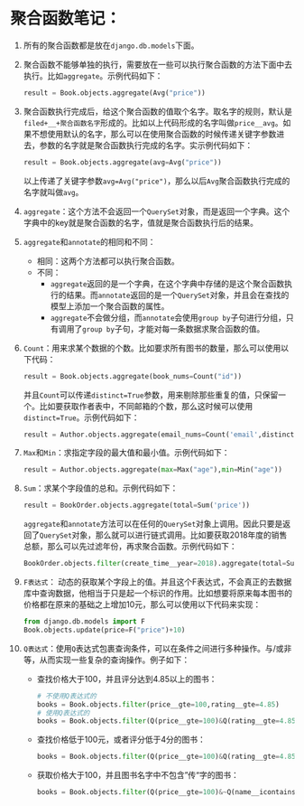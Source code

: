 # 聚合函数笔记：

1. 所有的聚合函数都是放在`django.db.models`下面。
2. 聚合函数不能够单独的执行，需要放在一些可以执行聚合函数的方法下面中去执行。比如`aggregate`。示例代码如下：
    ```python
    result = Book.objects.aggregate(Avg("price"))
    ```
3. 聚合函数执行完成后，给这个聚合函数的值取个名字。取名字的规则，默认是`filed+__+聚合函数名字`形成的。比如以上代码形成的名字叫做`price__avg`。如果不想使用默认的名字，那么可以在使用聚合函数的时候传递关键字参数进去，参数的名字就是聚合函数执行完成的名字。实示例代码如下：
    ```python
    result = Book.objects.aggregate(avg=Avg("price"))
    ```
    以上传递了关键字参数`avg=Avg("price")`，那么以后`Avg`聚合函数执行完成的名字就叫做`avg`。
4. `aggregate`：这个方法不会返回一个`QuerySet`对象，而是返回一个字典。这个字典中的key就是聚合函数的名字，值就是聚合函数执行后的结果。
5. `aggregate`和`annotate`的相同和不同：
    * 相同：这两个方法都可以执行聚合函数。
    * 不同：
        - `aggregate`返回的是一个字典，在这个字典中存储的是这个聚合函数执行的结果。而`annotate`返回的是一个`QuerySet`对象，并且会在查找的模型上添加一个聚合函数的属性。
        - `aggregate`不会做分组，而`annotate`会使用`group by`子句进行分组，只有调用了`group by`子句，才能对每一条数据求聚合函数的值。

6. `Count`：用来求某个数据的个数。比如要求所有图书的数量，那么可以使用以下代码：
    ```python
    result = Book.objects.aggregate(book_nums=Count("id"))
    ```
    并且`Count`可以传递`distinct=True`参数，用来剔除那些重复的值，只保留一个。比如要获取作者表中，不同邮箱的个数，那么这时候可以使用`distinct=True`。示例代码如下：
    ```python
    result = Author.objects.aggregate(email_nums=Count('email',distinct=True))
    ```

7. `Max`和`Min`：求指定字段的最大值和最小值。示例代码如下：
    ```python
    result = Author.objects.aggregate(max=Max("age"),min=Min("age"))
    ```

8. `Sum`：求某个字段值的总和。示例代码如下：
    ```python
    result = BookOrder.objects.aggregate(total=Sum('price'))
    ```
    `aggregate`和`annotate`方法可以在任何的`QuerySet`对象上调用。因此只要是返回了`QuerySet`对象，那么就可以进行链式调用。比如要获取2018年度的销售总额，那么可以先过滤年份，再求聚合函数。示例代码如下：
    ```python
    BookOrder.objects.filter(create_time__year=2018).aggregate(total=Sum('price'))
    ```

7. `F表达式`： 动态的获取某个字段上的值。并且这个F表达式，不会真正的去数据库中查询数据，他相当于只是起一个标识的作用。比如想要将原来每本图书的价格都在原来的基础之上增加10元，那么可以使用以下代码来实现：
    ```python
    from django.db.models import F
    Book.objects.update(price=F("price")+10)
    ```

8. `Q表达式`：使用`Q`表达式包裹查询条件，可以在条件之间进行多种操作。与/或非等，从而实现一些复杂的查询操作。例子如下：
    * 查找价格大于100，并且评分达到4.85以上的图书：
        ```python
        # 不使用Q表达式的
        books = Book.objects.filter(price__gte=100,rating__gte=4.85)
        # 使用Q表达式的
        books = Book.objects.filter(Q(price__gte=100)&Q(rating__gte=4.85))
        ```
    * 查找价格低于100元，或者评分低于4分的图书：
        ```python
        books = Book.objects.filter(Q(price__gte=100)&Q(rating__gte=4.85))
        ```
    * 获取价格大于100，并且图书名字中不包含”传“字的图书：
        ```python
        books = Book.objects.filter(Q(price__gte=100)&~Q(name__icontains='传'))
        ```
